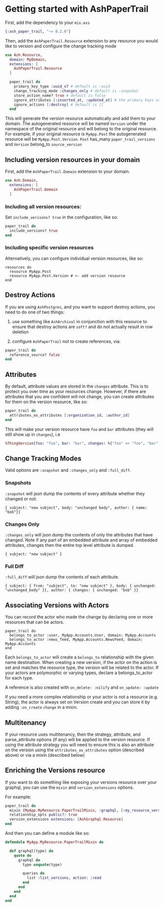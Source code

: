 # Getting started with AshPaperTrail

First, add the dependency to your `mix.exs`

```elixir
{:ash_paper_trail, "~> 0.2.0"}
```

Then, add the `AshPaperTrail.Resource` extension to any resource you would like to version and configure the change tracking mode

```elixir
use Ash.Resource,
  domain: MyDomain,
  extensions: [
    AshPaperTrail.Resource
  ]

  paper_trail do
    primary_key_type :uuid_v7 # default is :uuid
    change_tracking_mode :changes_only # default is :snapshot
    store_action_name? true # default is false
    ignore_attributes [:inserted_at, :updated_at] # the primary keys are always ignored
    ignore_actions [:destroy] # default is []
  end
```

This will generate the version resource automatically and add them to your domain. The autogenerated resource will be named `Version` under the namespace of the original resource and will belong to the original resource. For example, if your original resource is `MyApp.Post` the autogenerated resource will be `MyApp.Post.Version`. `Post` has_many `paper_trail_versions` and `Version` belong_to `source_version`

## Including version resources in your domain

First, add the `AshPaperTrail.Domain` extension to your domain.

```elixir
use Ash.Domain,
  extensions: [
    AshPaperTrail.Domain
  ]
```

### Including all version resources:

Set `include_verisons? true` in the configuration, like so:

```elixir
paper_trail do
  include_versions? true
end
```

### Including specific version resources

Alternatively, you can configure individual version resources, like so:

```
resources do
  resource MyApp.Post
  resource MyApp.Post.Version # <- add version resource
end
```

## Destroy Actions

If you are using `AshPostgres`, and you want to support destroy actions, you need to do one of two things:

1. use something like `AshArchival` in conjunction with this resource to ensure that destroy actions are `soft?` and do not actually result in row deletion

2. configure `AshPaperTrail` not to create references, via:

```elixir
paper_trail do
  reference_source? false
end
```

## Attributes

By default, attribute values are stored in the `changes` attribute. This is to protect you over time as your resources change. However, if there are attributes that you are confident will not change,
you can create attributes for them on the version resource, like so:

```elixir
paper_trail do
  attributes_as_attributes [:organization_id, :author_id]
end
```

This will make your version resource have `foo` and `bar` attributes (they will still show up in `changes`), i.e

```elixir
%ThingVersion{foo: "foo", bar: "bar", changes: %{"foo" => "foo", "bar" => "bar"}}
```

## Change Tracking Modes

Valid options are `:snapshot` and `:changes_only` and `:full_diff`.

### Snapshots

`:snapshot` will json dump the contents of every attribute whether they changed or not.

`{ subject: "new subject", body: "unchanged body", author: { name: "bob"}}`

### Changes Only

`:changes_only` will json dump the contents of only the attributes that have changed.
Note if any part of an embedded attribute and array of embedded attributes, changes then the entire top level attribute is dumped.

`{ subject: "new subject" }`

### Full Diff

`:full_diff` will json dump the contents of each attribute.

`{ subject: { from: "subject", to: "new subject" }, body: { unchanged: "unchanged_body" }}, author: { changes: { unchanged: "bob" }}`

## Associating Versions with Actors

You can record the actor who made the change by declaring one or more resources that can be actors.

```
paper_trail do
  belongs_to_actor :user, MyApp.Accounts.User, domain: MyApp.Accounts
  belongs_to_actor :news_feed, MyApp.Accounts.NewsFeed, domain: MyApp.Accounts
end
```

Each `belongs_to_actor` will create a `belongs_to` relationship with the given name destination. When creating a new version, if the actor on the action is set and matches the resource type, the version will be related to the actor. If your actors are polymorphic or varying types, declare a belongs_to_actor for each type.

A reference is also created with `on_delete: :nilify` and `on_update: :update`

If you need a more complex relationship or your actor is not a resource (e.g. String), the actor is always set on Version create and you can store it by adding `:on_create` `change` in a mixin.

## Multitenancy

If your resource uses multitenancy, then the strategy, attribute, and parse_attribute options (if any) will be applied to the version resource. If using the attribute strategy you will need to ensure this is also an attribute on the version using the `attributes_as_attributes` option (described above) or via a mixin (described below)

## Enriching the Versions resource

If you want to do something like exposing your versions resource over your graphql, you can use the `mixin` and `version_extensions` options.

For example:

```elixir
paper_trail do
  mixin {MyApp.MyResource.PaperTrailMixin, :graphql, [:my_resource_version]}
  relationship_opts public?: true
  version_extensions extensions: [AshGraphql.Resource]
end
```

And then you can define a module like so:

```elixir
defmodule MyApp.MyResource.PaperTrailMixin do

  def graphql(type) do
    quote do
      graphql do
        type unquote(type)

        queries do
          list :list_versions, action: :read
        end
      end
    end
  end
end
```
